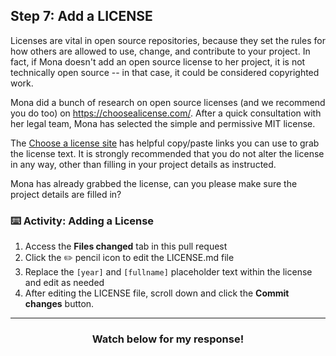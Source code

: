## Step 7: Add a LICENSE

Licenses are vital in open source repositories, because they set the rules for how others are allowed to use, change, and contribute to your project. In fact, if Mona doesn't add an open source license to her project, it is not technically open source -- in that case, it could be considered copyrighted work.

Mona did a bunch of research on open source licenses (and we recommend you do too) on https://choosealicense.com/. After a quick consultation with her legal team, Mona has selected the simple and permissive MIT license.

The [Choose a license site](https://choosealicense.com/) has helpful copy/paste links you can use to grab the license text. It is strongly recommended that you do not alter the license in any way, other than filling in your project details as instructed.

Mona has already grabbed the license, can you please make sure the project details are filled in?

### :keyboard: Activity: Adding a License

1. Access the **Files changed** tab in this pull request
1. Click the :pencil2: pencil icon to edit the LICENSE.md file
1. Replace the `[year]` and `[fullname]` placeholder text within the license and edit as needed
1. After editing the LICENSE file, scroll down and click the **Commit changes** button.

<hr>
<h3 align="center">Watch below for my response!</h3>

